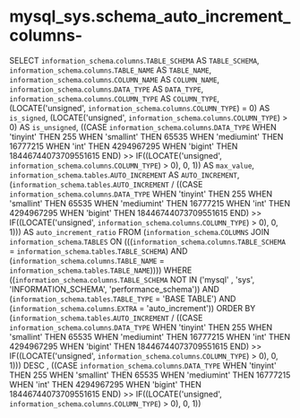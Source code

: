 # mysql_sys.schema_auto_increment_columns-

SELECT 
    `information_schema`.`columns`.`TABLE_SCHEMA` AS `TABLE_SCHEMA`,
    `information_schema`.`columns`.`TABLE_NAME` AS `TABLE_NAME`,
    `information_schema`.`columns`.`COLUMN_NAME` AS `COLUMN_NAME`,
    `information_schema`.`columns`.`DATA_TYPE` AS `DATA_TYPE`,
    `information_schema`.`columns`.`COLUMN_TYPE` AS `COLUMN_TYPE`,
    (LOCATE('unsigned',
            `information_schema`.`columns`.`COLUMN_TYPE`) = 0) AS `is_signed`,
    (LOCATE('unsigned',
            `information_schema`.`columns`.`COLUMN_TYPE`) > 0) AS `is_unsigned`,
    ((CASE `information_schema`.`columns`.`DATA_TYPE`
        WHEN 'tinyint' THEN 255
        WHEN 'smallint' THEN 65535
        WHEN 'mediumint' THEN 16777215
        WHEN 'int' THEN 4294967295
        WHEN 'bigint' THEN 18446744073709551615
    END) >> IF((LOCATE('unsigned',
                `information_schema`.`columns`.`COLUMN_TYPE`) > 0),
        0,
        1)) AS `max_value`,
    `information_schema`.`tables`.`AUTO_INCREMENT` AS `AUTO_INCREMENT`,
    (`information_schema`.`tables`.`AUTO_INCREMENT` / ((CASE `information_schema`.`columns`.`DATA_TYPE`
        WHEN 'tinyint' THEN 255
        WHEN 'smallint' THEN 65535
        WHEN 'mediumint' THEN 16777215
        WHEN 'int' THEN 4294967295
        WHEN 'bigint' THEN 18446744073709551615
    END) >> IF((LOCATE('unsigned',
                `information_schema`.`columns`.`COLUMN_TYPE`) > 0),
        0,
        1))) AS `auto_increment_ratio`
FROM
    (`information_schema`.`COLUMNS`
    JOIN `information_schema`.`TABLES` ON (((`information_schema`.`columns`.`TABLE_SCHEMA` = `information_schema`.`tables`.`TABLE_SCHEMA`)
        AND (`information_schema`.`columns`.`TABLE_NAME` = `information_schema`.`tables`.`TABLE_NAME`))))
WHERE
    ((`information_schema`.`columns`.`TABLE_SCHEMA` NOT IN ('mysql' , 'sys',
        'INFORMATION_SCHEMA',
        'performance_schema'))
        AND (`information_schema`.`tables`.`TABLE_TYPE` = 'BASE TABLE')
        AND (`information_schema`.`columns`.`EXTRA` = 'auto_increment'))
ORDER BY (`information_schema`.`tables`.`AUTO_INCREMENT` / ((CASE `information_schema`.`columns`.`DATA_TYPE`
    WHEN 'tinyint' THEN 255
    WHEN 'smallint' THEN 65535
    WHEN 'mediumint' THEN 16777215
    WHEN 'int' THEN 4294967295
    WHEN 'bigint' THEN 18446744073709551615
END) >> IF((LOCATE('unsigned',
            `information_schema`.`columns`.`COLUMN_TYPE`) > 0),
    0,
    1))) DESC , ((CASE `information_schema`.`columns`.`DATA_TYPE`
    WHEN 'tinyint' THEN 255
    WHEN 'smallint' THEN 65535
    WHEN 'mediumint' THEN 16777215
    WHEN 'int' THEN 4294967295
    WHEN 'bigint' THEN 18446744073709551615
END) >> IF((LOCATE('unsigned',
            `information_schema`.`columns`.`COLUMN_TYPE`) > 0),
    0,
    1))
